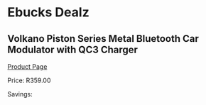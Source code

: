 
# Ebucks Dealz
## Volkano Piston Series Metal Bluetooth Car Modulator with QC3 Charger
[Product Page](https://www.ebucks.com/web/shop/productSelected.do?prodId=625551775&catId=375509364)

Price: R359.00

Savings: 


	